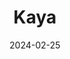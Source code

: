 ---
title: 'Kaya'
link: https://www.kaya.menu
description: Eclectic island eats including conch fritters, jerk chicken and a whole lot more.
tags: []
content-type: Good Eats
date: 2024-02-25
---